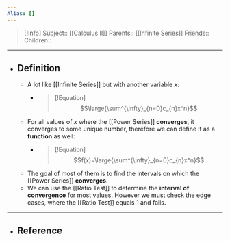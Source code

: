 ```yaml
---
Alias: []
---
```

> [!Info]
> Subject:: [[Calculus II]]
> Parents:: [[Infinite Series]]
> Friends:: 
> Children:: 
---
- ## Definition
	- A lot like [[Infinite Series]] but with another variable $x$:
		- > [!Equation]
		  > $$\large{\sum^{\infty}_{n=0}c_{n}x^n}$$
	- For all values of $x$ where the [[Power Series]] **converges**, it converges to some unique number, therefore we can define it as a **function** as well:
		- > [!Equation]
		  > $$f(x)=\large{\sum^{\infty}_{n=0}c_{n}x^n}$$
	- The goal of most of them is to find the intervals on which the [[Power Series]] **converges**.
	- We can use the [[Ratio Test]] to determine the **interval of convergence** for most values. However we must check the edge cases, where the [[Ratio Test]] equals $1$ and fails.
---
- ## Reference